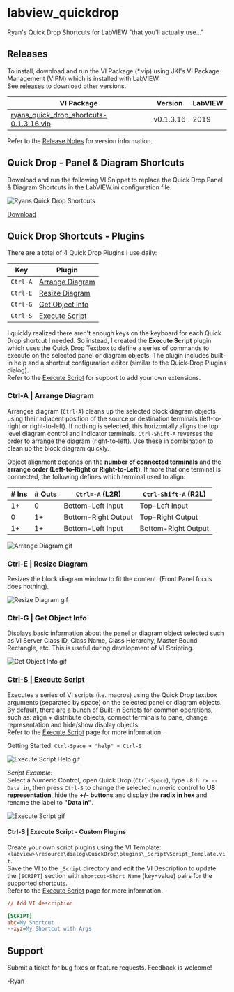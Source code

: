 # labview_quickdrop
Ryan's Quick Drop Shortcuts for LabVIEW "that you'll actually use..."

## Releases
To install, download and run the VI Package (\*.vip) using JKI's VI Package Management (VIPM) which is installed with LabVIEW.<br>
See [releases](releases) to download other versions.

| VI Package | Version | LabVIEW |
| --- | --- | --- |
| [ryans_quick_drop_shortcuts-0.1.3.16.vip](https://github.com/rcpacini/labview_quickdrop/raw/master/releases/ryans_quick_drop_shortcuts-0.1.3.16.vip) | v0.1.3.16 | 2019 |

Refer to the [Release Notes](docs/ReleaseNotes.md) for version information.<br>

## Quick Drop - Panel & Diagram Shortcuts
Download and run the following VI Snippet to replace the Quick Drop Panel & Diagram Shortcuts in the LabVIEW.ini configuration file.

![Ryans Quick Drop Shortcuts](docs/PanelDiagramShortcuts.png)

[Download](docs/PanelDiagramShortcuts.png?raw=True)

## Quick Drop Shortcuts - Plugins
There are a total of 4 Quick Drop Plugins I use daily:

| Key | Plugin |
| --- | --- |
| `Ctrl-A` | [Arrange Diagram](#ctrl-a-arrange-diagram) |
| `Ctrl-E` | [Resize Diagram](#ctrl-e-resize-diagram) |
| `Ctrl-G` | [Get Object Info](#ctrl-g-get-object-info) |
| `Ctrl-S` | [Execute Script](#ctrl-s-execute-script) |

I quickly realized there aren't enough keys on the keyboard for each Quick Drop shortcut I needed. So instead, I created the **Execute Script** plugin which uses the Quick Drop Textbox to define a series of commands to execute on the selected panel or diagram objects. The plugin includes built-in help and a shortcut configuration editor (similar to the Quick-Drop Plugins dialog). <br>
Refer to the [Execute Script](docs/ExecuteScript.md) for support to add your own extensions.

### Ctrl-A | Arrange Diagram
Arranges diagram (`Ctrl-A`) cleans up the selected block diagram objects using their adjacent position of the source or destination terminals (left-to-right or right-to-left). If nothing is selected, this horizontally aligns the top level diagram control and indicator terminals. `Ctrl-Shift-A` reverses the order to arrange the diagram (right-to-left). Use these in combination to clean up the block diagram quickly.

Object alignment depends on the **number of connected terminals** and the **arrange order (Left-to-Right or Right-to-Left)**. If more that one terminal is connected, the following defines which terminal used to align:

| # Ins | # Outs | `Ctrl=-A` (L2R) | `Ctrl-Shift-A` (R2L) |
| --- | --- | --- | --- |
| 1+ | 0 | Bottom-Left Input | Top-Left Input |
| 0 | 1+ | Bottom-Right Output | Top-Right Output |
| 1+ | 1+ | Bottom-Left Input | Bottom-Right Output |

![Arrange Diagram gif](docs/ArrangeDiagram.gif)


### Ctrl-E | Resize Diagram
Resizes the block diagram window to fit the content. (Front Panel focus does nothing).

![Resize Diagram gif](docs/ResizeDiagram.gif)


### Ctrl-G | Get Object Info
Displays basic information about the panel or diagram object selected such as VI Server Class ID, Class Name, Class Hierarchy, Master Bound Rectangle, etc. This is useful during development of VI Scripting.

![Get Object Info gif](docs/GetInfo.gif)


### [Ctrl-S | Execute Script](docs/ExecuteScript.md)
Executes a series of VI scripts (i.e. macros) using the Quick Drop textbox arguments (separated by space) on the selected panel or diagram objects. By default, there are a bunch of [Built-in Scripts](docs/ExecuteScript.md) for common operations, such as: align + distribute objects, connect terminals to pane, change representation and hide/show display objects. <br>
Refer to the [Execute Script](docs/ExecuteScript.md) page for more information.

Getting Started: `Ctrl-Space + "help" + Ctrl-S`

![Execute Script Help gif](docs/ExecuteScriptHelp.gif)

*Script Example:*<br> Select a Numeric Control, open Quick Drop (`Ctrl-Space`), type `u8 h rx -- Data in`, then press `Ctrl-S` to change the selected numeric control to **U8 representation**, hide the **+/- buttons** and display the **radix in hex** and rename the label to **"Data in"**.

![Execute Script gif](docs/ExecuteScript.gif)

#### Ctrl-S | Execute Script - Custom Plugins
Create your own script plugins using the VI Template:<br>
`<labview>\resource\dialog\QuickDrop\plugins\_Script\Script_Template.vit`.<br>
Save the VI to the `_Script` directory and edit the VI Description to update the `[SCRIPT]` section with `shortcut=Short Name` (key=value) pairs for the supported shortcuts. <br>
Refer to the [Execute Script](docs/ExecuteScript.md) page for more information.
```ini
// Add VI description

[SCRIPT]
abc=My Shortcut
--xyz=My Shortcut with Args
```

## Support
Submit a ticket for bug fixes or feature requests. Feedback is welcome!

-Ryan
